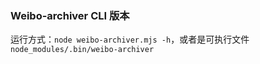 ### Weibo-archiver CLI 版本

运行方式：`node weibo-archiver.mjs -h`，或者是可执行文件 `node_modules/.bin/weibo-archiver`

